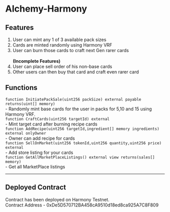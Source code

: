 # Alchemy-Harmony

## Features
1. User can mint any 1 of 3 available pack sizes
2. Cards are minted randomly using Harmony VRF
3. User can burn those cards to craft next Gen rarer cards<br><br><b>
(Incomplete Features)</b>
4. User can place sell order of his non-base cards
5. Other users can then buy that card and craft even rarer card


## Functions

`function InitiatePackSale(uint256 packSize) external payable returns(uint[] memory)`
<br>- Randomly mint base cards for the user in packs for 5,10 and 15 using Harmony VRF.
<br   >
 `function CraftCards(uint256 targetId) external `
<br>- Mint target card after burning recipe cards
<br   >
`function AddRecipe(uint256 targetId,ingredient[] memory ingredients) external onlyOwner`
<br>- Owner can add recipe for cards
<br   >
`function SellOnMarket(uint256 tokenId,uint256 quantity,uint256 price) external`
<br>- Add store listing for your cards
<br   >
`function GetAllMarketPlaceListings() external view returns(sales[] memory)`
<br>- Get all MarketPlace listings
<br   >
_______________________________________________________________________________________________________

## Deployed Contract
Contract has been deployed on Harmony Testnet.<br>
Contract Address - 0xDe5D570712BA458cA9510d18ed8ca925A7C8F809

